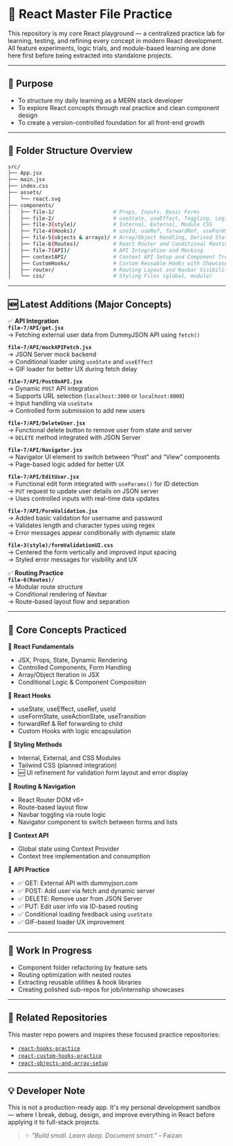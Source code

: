 # 🧠 React Master File Practice

This repository is my core React playground — a centralized practice lab for learning, testing, and refining every concept in modern React development. All feature experiments, logic trials, and module-based learning are done here first before being extracted into standalone projects.

---

## 📌 Purpose

- To structure my daily learning as a MERN stack developer  
- To explore React concepts through real practice and clean component design  
- To create a version-controlled foundation for all front-end growth  

---

## 📁 Folder Structure Overview

```bash
src/
├── App.jsx
├── main.jsx
├── index.css
├── assets/
│   └── react.svg
├── components/
│   ├── file-1/                   # Props, Inputs, Basic Forms
│   ├── file-2/                   # useState, useEffect, Toggling, Logic
│   ├── file-3(style)/            # Internal, External, Module CSS
│   ├── file-4(Hooks)/            # useId, useRef, forwardRef, useFormState, useTransition
│   ├── file-5(objects & arrays)/ # Array/Object Handling, Derived State, Fragments
│   ├── file-6(Routes)/           # React Router and Conditional Routing
│   ├── file-7(API)/              # API Integration and Mocking
│   ├── contextAPI/               # Context API Setup and Component Tree Flow
│   ├── CustomHooks/              # Custom Reusable Hooks with Showcase
│   ├── router/                   # Routing Layout and Navbar Visibility
│   └── css/                      # Styling Files (global, module)
```

---

## 🆕 Latest Additions (Major Concepts)

✅ **API Integration**  
**`file-7/API/get.jsx`**  
→ Fetching external user data from DummyJSON API using `fetch()`  

**`file-7/API/mockAPIFetch.jsx`**  
→ JSON Server mock backend  
→ Conditional loader using `useState` and `useEffect`  
→ GIF loader for better UX during fetch delay  

**`file-7/API/PostOnAPI.jsx`**  
→ Dynamic `POST` API integration  
→ Supports URL selection (`localhost:3000` or `localhost:8000`)  
→ Input handling via `useState`  
→ Controlled form submission to add new users  

**`file-7/API/DeleteUser.jsx`**  
→ Functional delete button to remove user from state and server  
→ `DELETE` method integrated with JSON Server  

**`file-7/API/Navigator.jsx`**  
→ Navigator UI element to switch between “Post” and “View” components  
→ Page-based logic added for better UX  

**`file-7/API/EditUser.jsx`**  
→ Functional edit form integrated with `useParams()` for ID detection  
→ `PUT` request to update user details on JSON server  
→ Uses controlled inputs with real-time data updates  

**`file-7/API/FormValidation.jsx`**  
→ Added basic validation for username and password  
→ Validates length and character types using regex  
→ Error messages appear conditionally with dynamic state  

**`file-3(style)/formValidationUI.css`**  
→ Centered the form vertically and improved input spacing  
→ Styled error messages for visibility and UX  

✅ **Routing Practice**  
**`file-6(Routes)/`**  
→ Modular route structure  
→ Conditional rendering of Navbar  
→ Route-based layout flow and separation  

---

## 🎯 Core Concepts Practiced

🔹 **React Fundamentals**  
- JSX, Props, State, Dynamic Rendering  
- Controlled Components, Form Handling  
- Array/Object Iteration in JSX  
- Conditional Logic & Component Composition  

🔹 **React Hooks**  
- useState, useEffect, useRef, useId  
- useFormState, useActionState, useTransition  
- forwardRef & Ref forwarding to child  
- Custom Hooks with logic encapsulation  

🔹 **Styling Methods**  
- Internal, External, and CSS Modules  
- Tailwind CSS (planned integration)  
- 🆕 UI refinement for validation form layout and error display  

🔹 **Routing & Navigation**  
- React Router DOM v6+  
- Route-based layout flow  
- Navbar toggling via route logic  
- Navigator component to switch between forms and lists  

🔹 **Context API**  
- Global state using Context Provider  
- Context tree implementation and consumption  

🔹 **API Practice**  
- ✅ GET: External API with dummyjson.com  
- ✅ POST: Add user via fetch and dynamic server  
- ✅ DELETE: Remove user from JSON Server  
- ✅ PUT: Edit user info via ID-based routing  
- ✅ Conditional loading feedback using `useState`  
- ✅ GIF-based loader UX improvement  

---

## 🚧 Work In Progress

- Component folder refactoring by feature sets  
- Routing optimization with nested routes  
- Extracting reusable utilities & hook libraries  
- Creating polished sub-repos for job/internship showcases  

---

## 🔗 Related Repositories

This master repo powers and inspires these focused practice repositories:

- [`react-hooks-practice`](https://github.com/FaiziCodeSpace/react-hooks-practice)  
- [`react-custom-hooks-practice`](https://github.com/FaiziCodeSpace/react-custom-hooks-practice)  
- [`react-objects-and-array-setup`](https://github.com/FaiziCodeSpace/react-objects-and-array-setup)  

---

## 💡 Developer Note

This is not a production-ready app. It's my personal development sandbox — where I break, debug, design, and improve everything in React before applying it to full-stack projects.

> ✨ *"Build small. Learn deep. Document smart."* – Faizan
